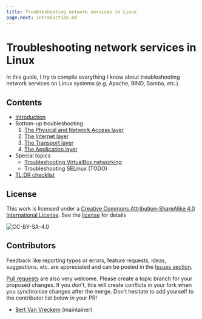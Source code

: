 ```yaml
---
title: Troubleshooting network services in Linux
page.next: introduction.md
---
```


# Troubleshooting network services in Linux

In this guide, I try to compile everything I know about troubleshooting network services on Linux systems (e.g. Apache, BIND, Samba, etc.).

## Contents

- [Introduction](introduction.md)
- Bottom-up troubleshooting
    1. [The Physical and Network Access layer](link-layer.md)
    2. [The Internet layer](internet-layer.md)
    3. [The Transport layer](transport-layer.md)
    4. [The Application layer](application-layer.md)
- Special topics
    - [Troubleshooting VirtualBox networking](virtualbox-networking.md)
    - Troubleshooting SELinux (TODO)
- [TL;DR checklist](tldr-checklist.md)

## License

This work is licensed under a [Creative Commons Attribution-ShareAlike 4.0 International License](https://creativecommons.org/licenses/by-sa/4.0/). See the [license](LICENSE.txt) for details

![CC-BY-SA-4.0](https://i.creativecommons.org/l/by-sa/4.0/88x31.png)

## Contributors

Feedback like reporting typos or errors, feature requests, ideas, suggestions, etc. are appreciated and can be posted in the [Issues section](https://github.com/bertvv/linux-network-troubleshooting/issues).

[Pull requests](https://github.com/bertvv/linux-network-troubleshooting/pulls) are also very welcome. Please create a topic branch for your proposed changes. If you don’t, this will create conflicts in your fork when you synchronise changes after the merge. Don’t hesitate to add yourself to the contributor list below in your PR!

- [Bert Van Vreckem](https://github.com/bertvv/) (maintainer)
